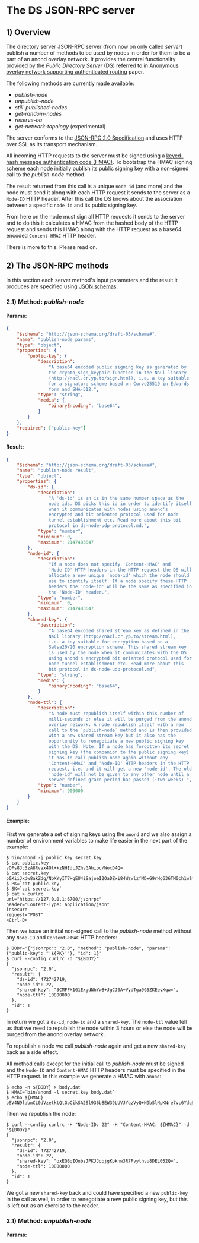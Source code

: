 # The DS JSON-RPC server

## 1) Overview

The directory server JSON-RPC server (from now on only called
*server*) publish a number of methods to be used by nodes in order for
them to be a part of an anond overlay network. It provides the central
functionality provided by the *Public Directory Server* (DS) referred
to in [Anonymous overlay network supporting authenticated
routing](Schlegel-Wong-3.pdf) paper.

The following methods are currently made available:

* *publish-node*
* *unpublish-node*
* *still-published-nodes*
* *get-random-nodes*
* *reserve-oa*
* *get-network-topology* (experimental)

The server conforms to the [JSON-RPC 2.0
Specification](http://www.jsonrpc.org/specification) and uses HTTP
over SSL as its transport mechanism.

All incoming HTTP requests to the server must be signed using a
[keyed-hash message authentication code
(HMAC)](http://en.wikipedia.org/wiki/Hash-based_message_authentication_code).
To bootstrap the HMAC signing scheme each node initially publish its
public signing key with a non-signed call to the *publish-node* method.

The result returned from this call is a unique `node-id` (and more)
and the node must send it along with each HTTP request it sends to
the server as a `Node-ID` HTTP header. After this call the DS knows
about the association between a specific `node-id` and its public
signing key.

From here on the node must sign all HTTP requests it sends to the
server and to do this it calculates a HMAC from the hashed body of the
HTTP request and sends this HMAC along with the HTTP request as a
base64 encoded `Content-HMAC` HTTP header. 

There is more to this. Please read on.

## 2) The JSON-RPC methods

In this section each server method's input parameters and the result
it produces are specified using [JSON schemas](http://json-schema.org).

### 2.1) Method: *publish-node*

#### Params:

```json
{
    "$schema": "http://json-schema.org/draft-03/schema#",
    "name": "publish-node params",
    "type": "object",
    "properties": {
        "public-key": {
            "description":
                "A base64 encoded public signing key as generated by
                the crypto_sign_keypair function in the NaCl library
                (http://nacl.cr.yp.to/sign.html), i.e. a key suitable
                for a signature scheme based on Curve25519 in Edwards
                form and SHA-512.",
            "type": "string",
            "media": {
                "binaryEncoding": "base64",
            }
        }
    },
    "required": ["public-key"]
}
```

#### Result:

```json
{
    "$schema": "http://json-schema.org/draft-03/schema#",
    "name": "publish-node result",
    "type": "object",
    "properties": {
        "ds-id": {
            "description":
                "A 'ds-id' is an is in the same number space as the
                node ids. DS picks this id in order to identify itself
                when it communicates with nodes using anond's
                encrypted and bit oriented protocol used for node
                tunnel establishment etc. Read more about this bit
                protocol in ds-node-udp-protocol.md.",
            "type": "number",
            "minimum": 0,
            "maximum": 2147483647
        },
        "node-id": {
            "description":
                "If a node does not specify 'Content-HMAC' and
                'Node-ID' HTTP headers in the HTTP request the DS will
                allocate a new unique 'node-id' which the node should
                use to identify itself. If a node specify these HTTP
                headers the 'node-id' will be the same as specified in
                the 'Node-ID' header.",
            "type": "number",
            "minimum": 0,
            "maximum": 2147483647
        },
        "shared-key": {
            "description":
                "A base64 encoded shared stream key as defined in the
                NaCl library (http://nacl.cr.yp.to/stream.html),
                i.e. a key suitable for encryption based on a
                Salsa20/20 encryption scheme. This shared stream key
                is used by the node when it communicates with the DS
                using anond's encrypted bit oriented protocol used for
                node tunnel establishment etc. Read more about this
                bit protocol in ds-node-udp-protocol.md",
            "type": "string",
            "media": {
                "binaryEncoding": "base64",
            }
        },
        "node-ttl": {
            "description":
                "A node must republish itself within this number of
                milli-seconds or else it will be purged from the anond
                overlay network. A node republish itself with a new
                call to the `publish-node` method and is then provided
                with a new shared stream key but it also has the
                opportunity to renegotiate a new public signing key
                with the DS. Note: If a node has forgotten its secret
                signing key (the companion to the public signing key)
                it has to call publish-node again without any
                'Content-HMAC' and 'Node-ID' HTTP headers in the HTTP
                request, i.e. and it will get a new 'node-id'. The old
                'node-id' will not be given to any other node until a
                server defined grace period has passed (~two weeks).",
            "type": "number",
            "minimum": 900000
        }
    }
}
```

#### Example:

First we generate a set of signing keys using the `anond` and we also
assign a number of environment variables to make life easier in the
next part of the example:

```
$ bin/anond -j public.key secret.key
$ cat public.key 
vOFs8Jc3zA8Rvax4Ot+kzNHIdcJZhvGAhioc/WoxD4Q=
$ cat secret.key
o0XiiJxdw8akZdg/NbXYyIT7HgEU4iSajoeI2OaDZxi84WzwlzfMDxG9rHg636TM0ch1wlmG8YCGKhz9ajEPhA==
$ PK=`cat public.key`
$ SK=`cat secret.key`
$ cat > curlrc
url="https://127.0.0.1:6700/jsonrpc"
header="Content-Type: application/json"
insecure
request="POST"
<Ctrl-D>
```

Then we issue an initial non-signed call to the *publish-node* method
without any `Node-ID` and `Content-HMAC` HTTP headers:

```
$ BODY='{"jsonrpc": "2.0", "method": "publish-node", "params": {"public-key": "'${PK}'"}, "id": 1}'
$ curl --config curlrc -d "${BODY}"
{
  "jsonrpc": "2.0",
  "result": {
    "ds-id": 472742719,
    "node-id": 22,
    "shared-key": "3CMFFX1G1ExgdNhYwB+JgCJ0A+VydTga9G5ZKEevXqw=",
    "node-ttl": 10800000
  },
  "id": 1
}
```

In return we got a `ds-id`, `node-id` and a `shared-key`. The
`node-ttl` value tell us that we need to republish the node within 3
hours or else the node will be purged from the anond overlay network. 

To republish a node we call *publish-node* again and get a new
`shared-key` back as a side effect.

All method calls except for the initial call to *publish-node* must
be signed and the `Node-ID` and `Content-HMAC` HTTP headers must be
specified in the HTTP request. In this example we generate a HMAC with
`anond`:

```
$ echo -n ${BODY} > body.dat
$ HMAC=`bin/anond -l secret.key body.dat`
$ echo ${HMAC}
oSV4N9labmCL0dVzetktQtGbCikSA2Sl936bBEW39LUVJYqzVyQ+N9bSlNpKNre7vc6Ydq6DuMNg/2MHNiz/Ap8Hte3CRA/Cb997Esw+2MJpxF4Cgx9ekSxCHnh+7UcT4BeHQ3zRbLxjYlS7tv8UiTGKmt0+ygsffitoWF36e5k=
```

Then we republish the node:

```
$ curl --config curlrc -H "Node-ID: 22" -H "Content-HMAC: ${HMAC}" -d "${BODY}"
{
  "jsonrpc": "2.0",
  "result": {
    "ds-id": 472742719,
    "node-id": 22,
    "shared-key": "oxEQBqIOnbzJPKJJqbjgKoknw3R7Pvythvu8DEL052Q=",
    "node-ttl": 10800000
  },
  "id": 1
}
```

We got a new `shared-key` back and could have specified a new
`public-key` in the call as well, in order to renegotiate a new public
signing key, but this is left out as an exercise to the reader.

### 2.1) Method: *unpublish-node*

#### Params:
